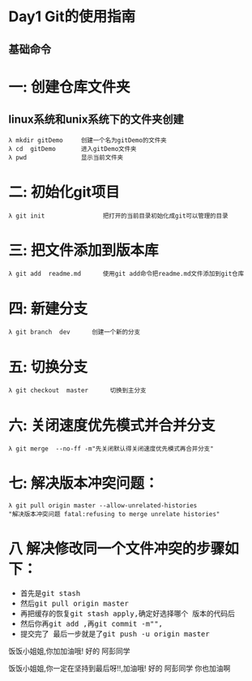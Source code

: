 # Day1 Git的使用指南
## 基础命令
# 一: 创建仓库文件夹

## linux系统和unix系统下的文件夹创建
````Cmder
λ mkdir gitDemo     创建一个名为gitDemo的文件夹
λ cd  gitDemo       进入gitDemo文件夹
λ pwd               显示当前文件夹
````
# 二: 初始化git项目
````Cmder
λ git init                把打开的当前目录初始化成git可以管理的目录

````
# 三: 把文件添加到版本库
````Cmder
λ git add  readme.md      使用git add命令把readme.md文件添加到git仓库
````
# 四: 新建分支
````Cmder
λ git branch  dev      创建一个新的分支
````
# 五: 切换分支
````Cmder
λ git checkout  master      切换到主分支
````
# 六: 关闭速度优先模式并合并分支
````Cmder
λ git merge  --no-ff -m"先关闭默认得关闭速度优先模式再合并分支"      
````
# 七: 解决版本冲突问题：
````Cmder
λ git pull origin master --allow-unrelated-histories 
"解决版本冲突问题 fatal:refusing to merge unrelate histories"      
````
# 八 解决修改同一个文件冲突的步骤如下：

- <kbd> 首先是git stash 
- <kbd> 然后git pull origin master
- <kbd> 再把缓存的恢复git stash apply,确定好选择哪个 版本的代码后
- <kbd> 然后你再git add ,再git commit -m"",
- <kbd> 提交完了 最后一步就是了git push -u origin master

饭饭小姐姐,你加加油哦!
好的 阿彭同学

饭饭小姐姐,你一定在坚持到最后呀!!,加油哦!
好的 阿彭同学 你也加油啊

